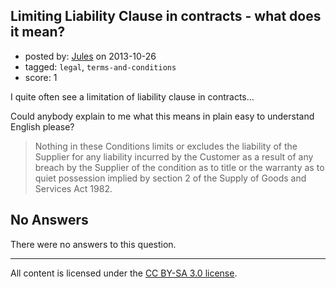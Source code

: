 ## Limiting Liability Clause in contracts - what does it mean?

- posted by: [Jules](https://stackexchange.com/users/-1/28454-jules) on 2013-10-26
- tagged: `legal`, `terms-and-conditions`
- score: 1

<p>I quite often see a limitation of liability clause in contracts...</p>

<p>Could anybody explain to me what this means in plain easy to understand English please?</p>

<blockquote>
  <p>Nothing in these Conditions limits or excludes the liability of the Supplier
  for any liability incurred by the Customer as a result of any breach by the Supplier of the condition as to title or the warranty as to quiet possession implied by section 2 of the Supply of Goods and Services Act 1982.</p>
</blockquote>


## No Answers

There were no answers to this question.


---

All content is licensed under the [CC BY-SA 3.0 license](https://creativecommons.org/licenses/by-sa/3.0/).
